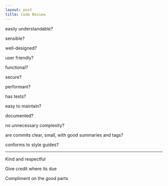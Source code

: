 ```yaml
---
layout: post
title: Code Review 
---
```


easily understandable?

sensible?

well-designed?

user friendly? 

functional?

secure?

performant?

has tests?

easy to maintain?

documented?

no unnecessary complexity?

are commits clear, small, with good summaries and tags?

conforms to style guides? 

---

Kind and respectful 

Give credit where its due

Compliment on the good parts 
